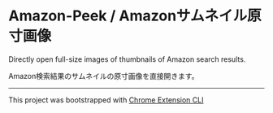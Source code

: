 # Amazon-Peek / Amazonサムネイル原寸画像


Directly open full-size images of thumbnails of Amazon search results.

Amazon検索結果のサムネイルの原寸画像を直接開きます。

---

This project was bootstrapped with [Chrome Extension CLI](https://github.com/dutiyesh/chrome-extension-cli)


